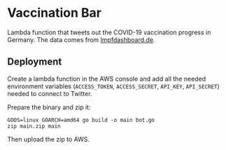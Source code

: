 # Vaccination Bar

Lambda function that tweets out the COVID-19 vaccination progress in Germany.
The data comes from [Impfdashboard.de](https://impfdashboard.de).

## Deployment

Create a lambda function in the AWS console and add all the needed environment
variables (`ACCESS_TOKEN`, `ACCESS_SECRET`, `API_KEY`, `API_SECRET`) needed to
connect to Twitter.

Prepare the binary and zip it:

```
GOOS=linux GOARCH=amd64 go build -o main bot.go
zip main.zip main
```

Then upload the zip to AWS.
